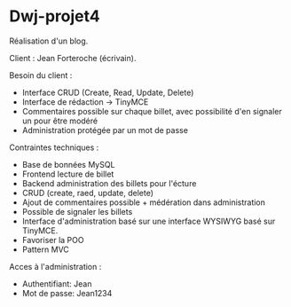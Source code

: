 # Dwj-projet4
<p>Réalisation d'un blog.</p>
<p>Client : Jean Forteroche (écrivain).</p>
<p>Besoin du client :</p>
<ul>
	<li>Interface CRUD (Create, Read, Update, Delete)</li>
	<li>Interface de rédaction -> TinyMCE</li>
	<li>Commentaires possible sur chaque billet, avec possibilité d'en signaler un pour être modéré</li>
	<li>Administration protégée par un mot de passe</li>
</ul>
<p>Contraintes techniques :</p>
<ul>
	<li>Base de bonnées MySQL</li>
	<li>Frontend lecture de billet</li>
	<li>Backend administration des billets pour l'écture</li>
	<li>CRUD (create, raed, update, delete)</li>
	<li>Ajout de commentaires possible + médération dans administration</li>
	<li>Possible de signaler les billets</li>
	<li>Interface d'administration basé sur une interface WYSIWYG basé sur TinyMCE.</li>
	<li>Favoriser la POO</li>
	<li>Pattern MVC</li>
</ul>
<p>Acces à l'administration :</p>
<ul>
	<li>Authentifiant: Jean</li>
	<li>Mot de passe: Jean1234</li>
</ul>

